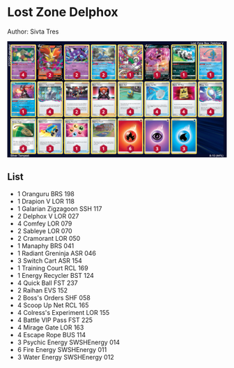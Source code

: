 # Lost Zone Delphox

Author: Sivta Tres

![decklist](../../!Images/Standard/2SWSH-SIT/Lost%20Zone%20Delphox.png)

## List
* 1 Oranguru BRS 198
* 1 Drapion V LOR 118
* 1 Galarian Zigzagoon SSH 117
* 2 Delphox V LOR 027
* 4 Comfey LOR 079
* 2 Sableye LOR 070
* 2 Cramorant LOR 050
* 1 Manaphy BRS 041
* 1 Radiant Greninja ASR 046
* 3 Switch Cart ASR 154
* 1 Training Court RCL 169
* 1 Energy Recycler BST 124
* 4 Quick Ball FST 237
* 2 Raihan EVS 152
* 2 Boss's Orders SHF 058
* 4 Scoop Up Net RCL 165
* 4 Colress's Experiment LOR 155
* 4 Battle VIP Pass FST 225
* 4 Mirage Gate LOR 163
* 4 Escape Rope BUS 114
* 3 Psychic Energy SWSHEnergy 014
* 6 Fire Energy SWSHEnergy 011
* 3 Water Energy SWSHEnergy 012
